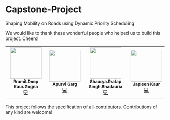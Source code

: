 # Capstone-Project
Shaping Mobility on Roads using Dynamic Priority Scheduling

We would like to thank these wonderful people who helped us to build this project. Cheers!
<!-- ALL-CONTRIBUTORS-LIST:START - Do not remove or modify this section -->
<!-- prettier-ignore-start -->
<!-- markdownlint-disable -->
<table>
  <tr>
    <td align="center"><a href="https://www.linkedin.com/in/pramit-deep-kaur-gogna/"><img src="https://avatars.githubusercontent.com/u/65402284?v=4" width="100px;" alt=""/><br /><sub><b>Pramit Deep Kaur Gogna</b></sub></a><br /><a href="https://github.com/Pramit29/Capstone-Project/commits?author=Pramit29" title="Code">💻</a>
    <td align="center"><a href="https://www.linkedin.com/in/apurvi-garg-43b363207/"><img src="https://avatars.githubusercontent.com/u/96242449?v=4" width="100px;" alt=""/><br /><sub><b>Apurvi Garg</b></sub></a><br /><a href="https://github.com/Pramit29/Capstone-Project/commits?author=ApurviGarg" title="Code">💻</a></td>
    <td align="center"><a href="https://www.linkedin.com/in/shaurya-pratap-1b4289203/"><img src="https://avatars.githubusercontent.com/u/88338519?v=4" width="100px;" alt=""/><br /><sub><b>Shaurya Pratap Singh Bhadauria</b></sub></a><br /><a href="https://github.com/Pramit29/Capstone-Project/commits?author=K-Rage" title="Code">💻</a></td>
    <td align="center"><a href="https://www.linkedin.com/in/japleen-kaur-454984217/"><img src="https://avatars.githubusercontent.com/u/76892676?v=4" width="100px;" alt=""/><br /><sub><b>Japleen Kaur</b></sub></a><br /><a href="https://github.com/Pramit29/Capstone-Project/commits?author=Japleen-16" title="Code">💻</a></td> 
   </tr>
</table>

<!-- markdownlint-enable -->
<!-- prettier-ignore-end -->
<!-- ALL-CONTRIBUTORS-LIST:END -->

This project follows the specification of [all-contributors](https://github.com/all-contributors/all-contributors). Contributions of any kind are welcome!
